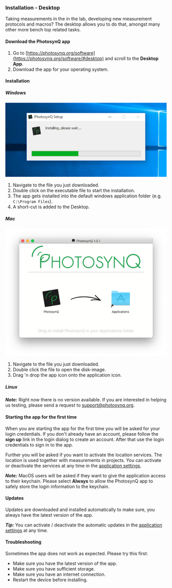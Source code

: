 ### Installation - Desktop

Taking measurements in the in the lab, developing new measurement protocols and macros? The desktop allows you to do that, amongst many other more bench top related tasks.

#### Download the PhotosynQ app

1. Go to [https://photosynq.org/software](https://photosynq.org/software/#desktop) and scroll to the **Desktop App**.
2. Download the app for your operating system.

#### Installation

##### Windows

![Install Application with one-click installer (Windows)](../images/help/_desktop-app_Install_Application_Win.png)

1. Navigate to the file you just downloaded.
2. Double click on the executable file to start the installation.
3. The app gets installed into the default windows application folder (e.g. `C:\Program Files`).
4. A short-cut is added to the Desktop.

##### Mac

![Install Application from Disk-Image (macOS)](../images/help/_desktop-app_Install_Application_Mac.png)

1. Navigate to the file you just downloaded.
2. Double click the file to open the disk-image.
3. Drag 'n drop the app icon onto the application icon.

##### Linux

***Note:*** Right now there is no version available. If you are interested in helping us testing, please send a request to <support@photosynq.org>.

#### Starting the app for the first time

When you are starting the app for the first time you will be asked for your login credentials. If you don't already have an account, please follow the **sign up** link in the login dialog to create an account. After that use the login credentials to sign in to the app.

Further you will be asked if you want to activate the location services. The location is used together with measurements in projects. You can activate or deactivate the services at any time in the [application settings].

***Note:*** MacOS users will be asked if they want to give the application access to their keychain. Please select **Always** to allow the PhotosynQ app to safely store the login information to the keychain.

#### Updates

Updates are downloaded and installed automatically to make sure, you always have the latest version of the app.

***Tip:*** You can activate / deactivate the automatic updates in the [application settings] at any time.

#### Troubleshooting

Sometimes the app does not work as expected. Please try this first:

- Make sure you have the latest version of the app.
- Make sure you have sufficient storage.
- Make sure you have an internet connection.
- Restart the device before installing.

[application settings]: desktop-app_Settings